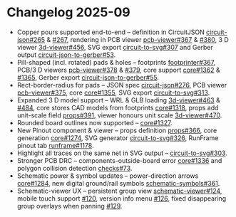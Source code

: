 # Changelog 2025-09

- Copper pours supported end-to-end – definition in CircuitJSON [circuit-json#265](https://github.com/tscircuit/circuit-json/pull/265) & [#267](https://github.com/tscircuit/circuit-json/pull/267), rendering in PCB viewer [pcb-viewer#367](https://github.com/tscircuit/pcb-viewer/pull/367) & [#380](https://github.com/tscircuit/pcb-viewer/pull/380), 3 D viewer [3d-viewer#456](https://github.com/tscircuit/3d-viewer/pull/456), SVG export [circuit-to-svg#307](https://github.com/tscircuit/circuit-to-svg/pull/307) and Gerber output [circuit-json-to-gerber#53](https://github.com/tscircuit/circuit-json-to-gerber/pull/53).
- Pill-shaped (incl. rotated) pads & holes – footprints [footprinter#367](https://github.com/tscircuit/footprinter/pull/367), PCB/3 D viewers [pcb-viewer#378](https://github.com/tscircuit/pcb-viewer/pull/378) & [#379](https://github.com/tscircuit/pcb-viewer/pull/379), core support [core#1362](https://github.com/tscircuit/core/pull/1362) & [#1365](https://github.com/tscircuit/core/pull/1365), Gerber export [circuit-json-to-gerber#55](https://github.com/tscircuit/circuit-json-to-gerber/pull/55).
- Rect-border-radius for pads – JSON spec [circuit-json#276](https://github.com/tscircuit/circuit-json/pull/276), PCB viewer [pcb-viewer#375](https://github.com/tscircuit/pcb-viewer/pull/375), core [core#1355](https://github.com/tscircuit/core/pull/1355), SVG export [circuit-to-svg#313](https://github.com/tscircuit/circuit-to-svg/pull/313).
- Expanded 3 D model support – WRL & GLB loading [3d-viewer#463](https://github.com/tscircuit/3d-viewer/pull/463) & [#484](https://github.com/tscircuit/3d-viewer/pull/484), core stores CAD models from footprints [core#1318](https://github.com/tscircuit/core/pull/1318), props add unit-scale field [props#391](https://github.com/tscircuit/props/pull/391), viewer honours unit scale [3d-viewer#470](https://github.com/tscircuit/3d-viewer/pull/470).
- Rounded board outlines now supported – [core#1327](https://github.com/tscircuit/core/pull/1327).
- New Pinout component & viewer – props definition [props#366](https://github.com/tscircuit/props/pull/366), core generation [core#1274](https://github.com/tscircuit/core/pull/1274), SVG generator [circuit-to-svg#326](https://github.com/tscircuit/circuit-to-svg/pull/326), RunFrame pinout tab [runframe#1178](https://github.com/tscircuit/runframe/pull/1178).
- Highlight all traces on the same net in SVG output – [circuit-to-svg#303](https://github.com/tscircuit/circuit-to-svg/pull/303).
- Stronger PCB DRC – components-outside-board error [core#1336](https://github.com/tscircuit/core/pull/1336) and polygon collision detection [checks#73](https://github.com/tscircuit/checks/pull/73).
- Schematic power & symbol updates – power-direction arrows [core#1284](https://github.com/tscircuit/core/pull/1284), new digital ground/rail symbols [schematic-symbols#361](https://github.com/tscircuit/schematic-symbols/pull/361).
- Schematic-viewer UX – persistent group view [schematic-viewer#124](https://github.com/tscircuit/schematic-viewer/pull/124), mobile touch support [#120](https://github.com/tscircuit/schematic-viewer/pull/120), version info menu [#126](https://github.com/tscircuit/schematic-viewer/pull/126), fixed disappearing group overlays when panning [#129](https://github.com/tscircuit/schematic-viewer/pull/129).
